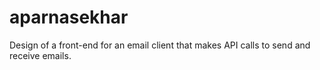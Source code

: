 # aparnasekhar

Design of a front-end for an email client that makes API calls to send and receive emails.
